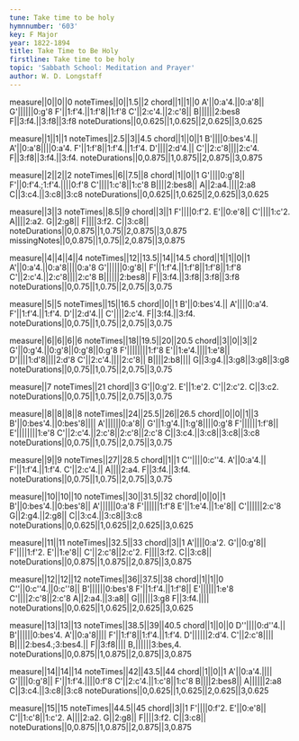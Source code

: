 ```yaml
---
tune: Take time to be holy
hymnnumber: '603'
key: F Major
year: 1822-1894
title: Take Time to Be Holy
firstline: Take time to be holy
topic: 'Sabbath School: Meditation and Prayer'
author: W. D. Longstaff
---
```

measure||0||0||0
noteTimes||0||1.5||2
chord||1||1||0
A'||0:a'4.||0:a'8||
G'||||||0:g'8
F'||1:f'4.||1:f'8||1:f'8
C'||2:c'4.||2:c'8||
B||||||2:bes8
F||3:f4.||3:f8||3:f8
noteDurations||0,0.625||1,0.625||2,0.625||3,0.625

measure||1||1||1
noteTimes||2.5||3||4.5
chord||1||0||1
B'||||0:bes'4.||
A'||0:a'8||||0:a'4.
F'||1:f'8||1:f'4.||1:f'4.
D'||||2:d'4.||
C'||2:c'8||||2:c'4.
F||3:f8||3:f4.||3:f4.
noteDurations||0,0.875||1,0.875||2,0.875||3,0.875

measure||2||2||2
noteTimes||6||7.5||8
chord||1||0||1
G'||||0:g'8||
F'||0:f'4.;1:f'4.||||0:f'8
C'||||1:c'8||1:c'8
B||||2:bes8||
A||2:a4.||||2:a8
C||3:c4.||3:c8||3:c8
noteDurations||0,0.625||1,0.625||2,0.625||3,0.625

measure||3||3
noteTimes||8.5||9
chord||3||1
F'||||0:f'2.
E'||0:e'8||
C'||||1:c'2.
A||||2:a2.
G||2:g8||
F||||3:f2.
C||3:c8||
noteDurations||0,0.875||1,0.75||2,0.875||3,0.875
missingNotes||0,0.875||1,0.75||2,0.875||3,0.875

measure||4||4||4||4
noteTimes||12||13.5||14||14.5
chord||1||1||0||1
A'||0:a'4.||0:a'8||||0:a'8
G'||||||0:g'8||
F'||1:f'4.||1:f'8||1:f'8||1:f'8
C'||2:c'4.||2:c'8||||2:c'8
B||||||2:bes8||
F||3:f4.||3:f8||3:f8||3:f8
noteDurations||0,0.75||1,0.75||2,0.75||3,0.75

measure||5||5
noteTimes||15||16.5
chord||0||1
B'||0:bes'4.||
A'||||0:a'4.
F'||1:f'4.||1:f'4.
D'||2:d'4.||
C'||||2:c'4.
F||3:f4.||3:f4.
noteDurations||0,0.75||1,0.75||2,0.75||3,0.75

measure||6||6||6||6
noteTimes||18||19.5||20||20.5
chord||3||0||3||2
G'||0:g'4.||0:g'8||0:g'8||0:g'8
F'||||||||1:f'8
E'||1:e'4.||||1:e'8||
D'||||1:d'8||||2:d'8
C'||2:c'4.||||2:c'8||
B||||2:b8||||
G||3:g4.||3:g8||3:g8||3:g8
noteDurations||0,0.75||1,0.75||2,0.75||3,0.75

measure||7
noteTimes||21
chord||3
G'||0:g'2.
E'||1:e'2.
C'||2:c'2.
C||3:c2.
noteDurations||0,0.75||1,0.75||2,0.75||3,0.75

measure||8||8||8||8
noteTimes||24||25.5||26||26.5
chord||0||0||1||3
B'||0:bes'4.||0:bes'8||||
A'||||||0:a'8||
G'||1:g'4.||1:g'8||||0:g'8
F'||||||1:f'8||
E'||||||||1:e'8
C'||2:c'4.||2:c'8||2:c'8||2:c'8
C||3:c4.||3:c8||3:c8||3:c8
noteDurations||0,0.75||1,0.75||2,0.75||3,0.75

measure||9||9
noteTimes||27||28.5
chord||1||1
C''||||0:c''4.
A'||0:a'4.||
F'||1:f'4.||1:f'4.
C'||2:c'4.||
A||||2:a4.
F||3:f4.||3:f4.
noteDurations||0,0.75||1,0.75||2,0.75||3,0.75

measure||10||10||10
noteTimes||30||31.5||32
chord||0||0||1
B'||0:bes'4.||0:bes'8||
A'||||||0:a'8
F'||||||1:f'8
E'||1:e'4.||1:e'8||
C'||||||2:c'8
G||2:g4.||2:g8||
C||3:c4.||3:c8||3:c8
noteDurations||0,0.625||1,0.625||2,0.625||3,0.625

measure||11||11
noteTimes||32.5||33
chord||3||1
A'||||0:a'2.
G'||0:g'8||
F'||||1:f'2.
E'||1:e'8||
C'||2:c'8||2:c'2.
F||||3:f2.
C||3:c8||
noteDurations||0,0.875||1,0.875||2,0.875||3,0.875

measure||12||12||12
noteTimes||36||37.5||38
chord||1||1||0
C''||0:c''4.||0:c''8||
B'||||||0:bes'8
F'||1:f'4.||1:f'8||
E'||||||1:e'8
C'||||2:c'8||2:c'8
A||2:a4.||3:a8||
G||||||3:g8
F||3:f4.||||
noteDurations||0,0.625||1,0.625||2,0.625||3,0.625

measure||13||13||13
noteTimes||38.5||39||40.5
chord||1||0||0
D''||||0:d''4.||
B'||||||0:bes'4.
A'||0:a'8||||
F'||1:f'8||1:f'4.||1:f'4.
D'||||||2:d'4.
C'||2:c'8||||
B||||2:bes4.;3:bes4.||
F||3:f8||||
B,||||||3:bes,4.
noteDurations||0,0.875||1,0.875||2,0.875||3,0.875

measure||14||14||14
noteTimes||42||43.5||44
chord||1||0||1
A'||0:a'4.||||
G'||||0:g'8||
F'||1:f'4.||||0:f'8
C'||2:c'4.||1:c'8||1:c'8
B||||2:bes8||
A||||||2:a8
C||3:c4.||3:c8||3:c8
noteDurations||0,0.625||1,0.625||2,0.625||3,0.625

measure||15||15
noteTimes||44.5||45
chord||3||1
F'||||0:f'2.
E'||0:e'8||
C'||1:c'8||1:c'2.
A||||2:a2.
G||2:g8||
F||||3:f2.
C||3:c8||
noteDurations||0,0.875||1,0.875||2,0.875||3,0.875

